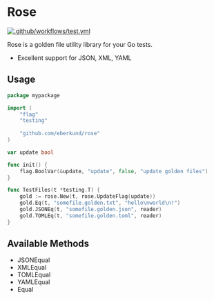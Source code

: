 # Rose 

[![.github/workflows/test.yml](https://github.com/eberkund/rose/actions/workflows/test.yml/badge.svg)](https://github.com/eberkund/rose/actions/workflows/test.yml)

Rose is a golden file utility library for your Go tests.

- Excellent support for JSON, XML, YAML

## Usage

```go
package mypackage

import (
	"flag"
	"testing"
	
    "github.com/eberkund/rose"
)

var update bool

func init() {
	flag.BoolVar(&update, "update", false, "update golden files")
}

func TestFiles(t *testing.T) {
	gold := rose.New(t, rose.UpdateFlag(update))
	gold.Eq(t, "somefile.golden.txt", "hello\nworld\n!")
	gold.JSONEq(t, "somefile.golden.json", reader)
	gold.TOMLEq(t, "somefile.golden.toml", reader)
}

```


## Available Methods

- JSONEqual
- XMLEqual
- TOMLEqual
- YAMLEqual
- Equal
